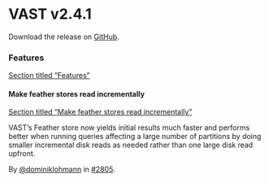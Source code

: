 # VAST v2.4.1

Download the release on [GitHub](https://github.com/tenzir/tenzir/releases/tag/v2.4.1).

### Features

[Section titled “Features”](#features)

#### Make feather stores read incrementally

[Section titled “Make feather stores read incrementally”](#make-feather-stores-read-incrementally)

VAST’s Feather store now yields initial results much faster and performs better when running queries affecting a large number of partitions by doing smaller incremental disk reads as needed rather than one large disk read upfront.

By [@dominiklohmann](https://github.com/dominiklohmann) in [#2805](https://github.com/tenzir/tenzir/pull/2805).